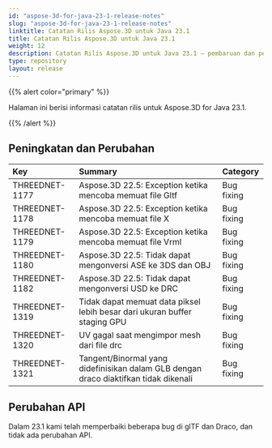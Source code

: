 ```yaml
---
id: "aspose-3d-for-java-23-1-release-notes"
slug: "aspose-3d-for-java-23-1-release-notes"
linktitle: Catatan Rilis Aspose.3D untuk Java 23.1
title: Catatan Rilis Aspose.3D untuk Java 23.1
weight: 12
description: Catatan Rilis Aspose.3D untuk Java 23.1 – pembaruan dan perbaikan terbaru.
type: repository
layout: release
---
```


{{% alert color="primary" %}}

Halaman ini berisi informasi catatan rilis untuk Aspose.3D for Java 23.1.

{{% /alert %}}
## **Peningkatan dan Perubahan**

|**Key**|**Summary**|**Category**|
| :- | :- | :- |
| THREEDNET-1177 | Aspose.3D 22.5: Exception ketika mencoba memuat file Gltf | Bug fixing |
| THREEDNET-1178 | Aspose.3D 22.5: Exception ketika mencoba memuat file X | Bug fixing |
| THREEDNET-1179 | Aspose.3D 22.5: Exception ketika mencoba memuat file Vrml | Bug fixing |
| THREEDNET-1180 | Aspose.3D 22.5: Tidak dapat mengonversi ASE ke 3DS dan OBJ | Bug fixing |
| THREEDNET-1182 | Aspose.3D 22.5: Tidak dapat mengonversi USD ke DRC | Bug fixing |
| THREEDNET-1319 | Tidak dapat memuat data piksel lebih besar dari ukuran buffer staging GPU | Bug fixing |
| THREEDNET-1320 | UV gagal saat mengimpor mesh dari file drc | Bug fixing |
| THREEDNET-1321 | Tangent/Binormal yang didefinisikan dalam GLB dengan draco diaktifkan tidak dikenali | Bug fixing |

## Perubahan API ##

Dalam 23.1 kami telah memperbaiki beberapa bug di glTF dan Draco, dan tidak ada perubahan API.